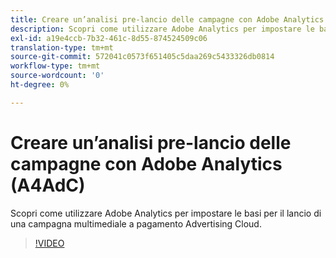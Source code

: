 ```yaml
---
title: Creare un’analisi pre-lancio delle campagne con Adobe Analytics
description: Scopri come utilizzare Adobe Analytics per impostare le basi per il lancio di una campagna multimediale a pagamento Advertising Cloud.
exl-id: a19e4ccb-7b32-461c-8d55-874524509c06
translation-type: tm+mt
source-git-commit: 572041c0573f651405c5daa269c5433326db0814
workflow-type: tm+mt
source-wordcount: '0'
ht-degree: 0%

---
```


# Creare un’analisi pre-lancio delle campagne con Adobe Analytics (A4AdC)

Scopri come utilizzare Adobe Analytics per impostare le basi per il lancio di una campagna multimediale a pagamento Advertising Cloud.

>[!VIDEO](https://video.tv.adobe.com/v/33501)
